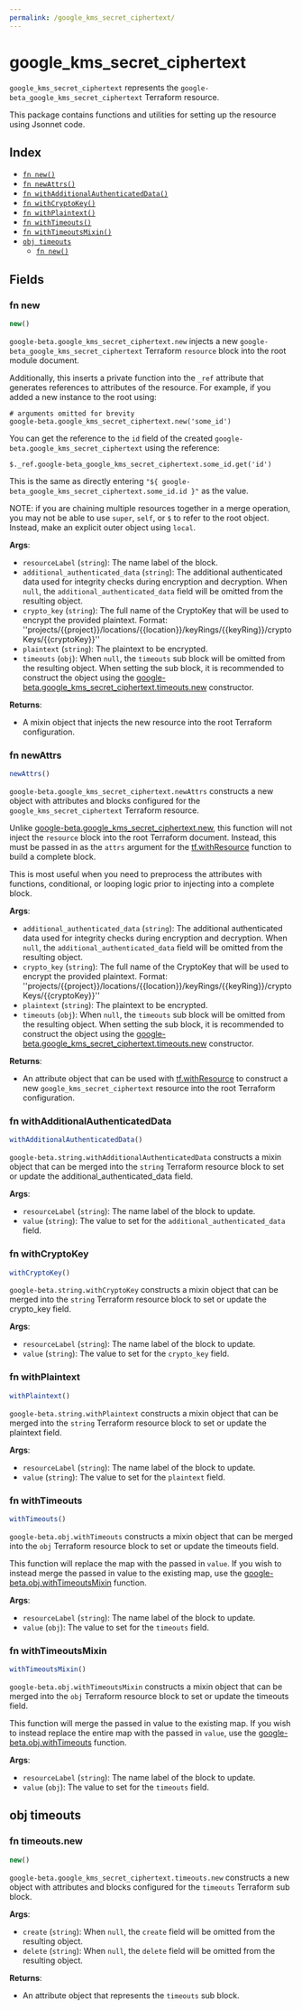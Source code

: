 ```yaml
---
permalink: /google_kms_secret_ciphertext/
---
```


# google_kms_secret_ciphertext

`google_kms_secret_ciphertext` represents the `google-beta_google_kms_secret_ciphertext` Terraform resource.



This package contains functions and utilities for setting up the resource using Jsonnet code.


## Index

* [`fn new()`](#fn-new)
* [`fn newAttrs()`](#fn-newattrs)
* [`fn withAdditionalAuthenticatedData()`](#fn-withadditionalauthenticateddata)
* [`fn withCryptoKey()`](#fn-withcryptokey)
* [`fn withPlaintext()`](#fn-withplaintext)
* [`fn withTimeouts()`](#fn-withtimeouts)
* [`fn withTimeoutsMixin()`](#fn-withtimeoutsmixin)
* [`obj timeouts`](#obj-timeouts)
  * [`fn new()`](#fn-timeoutsnew)

## Fields

### fn new

```ts
new()
```


`google-beta.google_kms_secret_ciphertext.new` injects a new `google-beta_google_kms_secret_ciphertext` Terraform `resource`
block into the root module document.

Additionally, this inserts a private function into the `_ref` attribute that generates references to attributes of the
resource. For example, if you added a new instance to the root using:

    # arguments omitted for brevity
    google-beta.google_kms_secret_ciphertext.new('some_id')

You can get the reference to the `id` field of the created `google-beta.google_kms_secret_ciphertext` using the reference:

    $._ref.google-beta_google_kms_secret_ciphertext.some_id.get('id')

This is the same as directly entering `"${ google-beta_google_kms_secret_ciphertext.some_id.id }"` as the value.

NOTE: if you are chaining multiple resources together in a merge operation, you may not be able to use `super`, `self`,
or `$` to refer to the root object. Instead, make an explicit outer object using `local`.

**Args**:
  - `resourceLabel` (`string`): The name label of the block.
  - `additional_authenticated_data` (`string`): The additional authenticated data used for integrity checks during encryption and decryption. When `null`, the `additional_authenticated_data` field will be omitted from the resulting object.
  - `crypto_key` (`string`): The full name of the CryptoKey that will be used to encrypt the provided plaintext.
Format: &#39;&#39;projects/{{project}}/locations/{{location}}/keyRings/{{keyRing}}/cryptoKeys/{{cryptoKey}}&#39;&#39;
  - `plaintext` (`string`): The plaintext to be encrypted.
  - `timeouts` (`obj`):  When `null`, the `timeouts` sub block will be omitted from the resulting object. When setting the sub block, it is recommended to construct the object using the [google-beta.google_kms_secret_ciphertext.timeouts.new](#fn-google_kms_secret_ciphertexttimeoutsnew) constructor.

**Returns**:
- A mixin object that injects the new resource into the root Terraform configuration.


### fn newAttrs

```ts
newAttrs()
```


`google-beta.google_kms_secret_ciphertext.newAttrs` constructs a new object with attributes and blocks configured for the `google_kms_secret_ciphertext`
Terraform resource.

Unlike [google-beta.google_kms_secret_ciphertext.new](#fn-google_kms_secret_ciphertextnew), this function will not inject the `resource`
block into the root Terraform document. Instead, this must be passed in as the `attrs` argument for the
[tf.withResource](https://github.com/tf-libsonnet/core/tree/main/docs#fn-withresource) function to build a complete block.

This is most useful when you need to preprocess the attributes with functions, conditional, or looping logic prior to
injecting into a complete block.

**Args**:
  - `additional_authenticated_data` (`string`): The additional authenticated data used for integrity checks during encryption and decryption. When `null`, the `additional_authenticated_data` field will be omitted from the resulting object.
  - `crypto_key` (`string`): The full name of the CryptoKey that will be used to encrypt the provided plaintext.
Format: &#39;&#39;projects/{{project}}/locations/{{location}}/keyRings/{{keyRing}}/cryptoKeys/{{cryptoKey}}&#39;&#39;
  - `plaintext` (`string`): The plaintext to be encrypted.
  - `timeouts` (`obj`):  When `null`, the `timeouts` sub block will be omitted from the resulting object. When setting the sub block, it is recommended to construct the object using the [google-beta.google_kms_secret_ciphertext.timeouts.new](#fn-google_kms_secret_ciphertexttimeoutsnew) constructor.

**Returns**:
  - An attribute object that can be used with [tf.withResource](https://github.com/tf-libsonnet/core/tree/main/docs#fn-withresource) to construct a new `google_kms_secret_ciphertext` resource into the root Terraform configuration.


### fn withAdditionalAuthenticatedData

```ts
withAdditionalAuthenticatedData()
```

`google-beta.string.withAdditionalAuthenticatedData` constructs a mixin object that can be merged into the `string`
Terraform resource block to set or update the additional_authenticated_data field.



**Args**:
  - `resourceLabel` (`string`): The name label of the block to update.
  - `value` (`string`): The value to set for the `additional_authenticated_data` field.


### fn withCryptoKey

```ts
withCryptoKey()
```

`google-beta.string.withCryptoKey` constructs a mixin object that can be merged into the `string`
Terraform resource block to set or update the crypto_key field.



**Args**:
  - `resourceLabel` (`string`): The name label of the block to update.
  - `value` (`string`): The value to set for the `crypto_key` field.


### fn withPlaintext

```ts
withPlaintext()
```

`google-beta.string.withPlaintext` constructs a mixin object that can be merged into the `string`
Terraform resource block to set or update the plaintext field.



**Args**:
  - `resourceLabel` (`string`): The name label of the block to update.
  - `value` (`string`): The value to set for the `plaintext` field.


### fn withTimeouts

```ts
withTimeouts()
```

`google-beta.obj.withTimeouts` constructs a mixin object that can be merged into the `obj`
Terraform resource block to set or update the timeouts field.

This function will replace the map with the passed in `value`. If you wish to instead merge the
passed in value to the existing map, use the [google-beta.obj.withTimeoutsMixin](TODO) function.

**Args**:
  - `resourceLabel` (`string`): The name label of the block to update.
  - `value` (`obj`): The value to set for the `timeouts` field.


### fn withTimeoutsMixin

```ts
withTimeoutsMixin()
```

`google-beta.obj.withTimeoutsMixin` constructs a mixin object that can be merged into the `obj`
Terraform resource block to set or update the timeouts field.

This function will merge the passed in value to the existing map. If you wish
to instead replace the entire map with the passed in `value`, use the [google-beta.obj.withTimeouts](TODO)
function.


**Args**:
  - `resourceLabel` (`string`): The name label of the block to update.
  - `value` (`obj`): The value to set for the `timeouts` field.


## obj timeouts



### fn timeouts.new

```ts
new()
```


`google-beta.google_kms_secret_ciphertext.timeouts.new` constructs a new object with attributes and blocks configured for the `timeouts`
Terraform sub block.



**Args**:
  - `create` (`string`):  When `null`, the `create` field will be omitted from the resulting object.
  - `delete` (`string`):  When `null`, the `delete` field will be omitted from the resulting object.

**Returns**:
  - An attribute object that represents the `timeouts` sub block.
